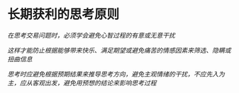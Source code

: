 # 长期获利的思考原则

_在思考交易问题时，必须学会避免心智过程的有意或无意干扰_

_这样才能防止根据能够带来快乐、满足期望或避免痛苦的情感因素来筛选、隐瞒或扭曲信息_

_思考时应避免根据预期结果来推导思考方向，避免主观情绪的干扰，不应先入为主，应从客观出发，避免用预想的结论来影响思考过程_

